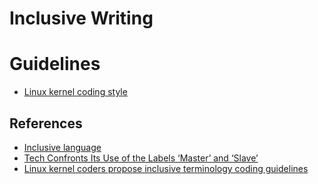 # Inclusive Writing 

# Guidelines
* [Linux kernel coding style](https://github.com/torvalds/linux/blob/master/Documentation/process/coding-style.rst)

## References

* [Inclusive language](https://en.wikipedia.org/wiki/Inclusive_language)
* [Tech Confronts Its Use of the Labels ‘Master’ and ‘Slave’](https://www.wired.com/story/tech-confronts-use-labels-master-slave/)
* [Linux kernel coders propose inclusive terminology coding guidelines](https://www.theregister.com/2020/07/06/linux_kernel_coders_propose_inclusive/)
